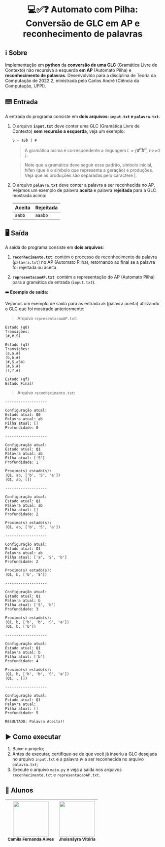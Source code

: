 <h1 align="center"> 💻✅❓ Automato com Pilha: Conversão de GLC em AP e reconhecimento de palavras </h1>

## ℹ️ Sobre

Implementação em **python** da **conversão de uma GLC** (Gramática Livre de Contexto) não recursiva a esquerda **em AP** (Automato Pilha) e **reconhecimento de palavras**. Desenvolvido para a disciplina de Teoria da Computação de 2022.2, ministrada pelo Carlos André (Ciência da Computação, UFPI).

## ⌨️ Entrada

A entrada do programa consiste em **dois arquivos: `input.txt` e `palavra.txt`**.

1. O arquivo **`input.txt`** deve conter uma GLC (Gramática Livre de Contexto) **sem recursão a esquerda**, veja um exemplo:

   ```
   S - aSb | #
   ```

   > A gramática acima é correspondente a linguagem _L = {**a<sup>n</sup>b<sup>n</sup>**, n>=0 }_.

   > Note que a gramática deve seguir esse padrão, símbolo inicial, hífen (que é o símbolo que representa a geração) e produções. Veja que as produções são separadas pelo caractere |.

2. O arquivo **`palavra.txt`** deve conter a palavra a ser reconhecida no AP. Vejamos um exemplo de palavra **aceita** e palavra **rejeitada** para a GLC mostrada acima:

   | Aceita | Rejeitada |
   | ------ | --------- |
   | `aabb` | `aaabb`   |

## 🖥️ Saída

A saída do programa consiste em **dois arquivos**:

1. **`reconhecimento.txt`**: contém o processo de reconhecimento da palavra (`palavra.txt`) no AP (Automato Pilha), retornando ao final se a palavra foi rejeitada ou aceita.

2. **`representacaoAP.txt`**: contém a representação do AP (Automato Pilha) para a gramática de entrada (`input.txt`).

**➡️ Exemplo de saída:**

Vejamos um exemplo de saída para as entrada `ab` (palavra aceita) utilizando o GLC que foi mostrado anteriormente:

> Arquivo `representacaoAP.txt`:

```
Estado (q0)
Transições:
(#,#,S)

Estado (q1)
Transições:
(a,a,#)
(b,b,#)
(#,S,aSb)
(#,S,#)
(?,?,#)

Estado (qf)
Estado Final!
```

> Arquivo `reconhecimento.txt`:

```
-------------------

Configuração atual:
Estado atual: Q0
Palavra atual: ab
Pilha atual: []
Profundidade: 0

-------------------

Configuração atual:
Estado atual: Q1
Palavra atual: ab
Pilha atual: ['S']
Profundidade: 1

Proximo(s) estado(s):
(Q1, ab, ['b', 'S', 'a'])
(Q1, ab, [])

-------------------

Configuração atual:
Estado atual: Q1
Palavra atual: ab
Pilha atual: []
Profundidade: 2

Proximo(s) estado(s):
(Q1, ab, ['b', 'S', 'a'])

-------------------

Configuração atual:
Estado atual: Q1
Palavra atual: ab
Pilha atual: ['a', 'S', 'b']
Profundidade: 2

Proximo(s) estado(s):
(Q1, b, ['b', 'S'])

-------------------

Configuração atual:
Estado atual: Q1
Palavra atual: b
Pilha atual: ['S', 'b']
Profundidade: 3

Proximo(s) estado(s):
(Q1, b, ['b', 'b', 'S', 'a'])
(Q1, b, ['b'])

-------------------

Configuração atual:
Estado atual: Q1
Palavra atual: b
Pilha atual: ['b']
Profundidade: 4

Proximo(s) estado(s):
(Q1, b, ['b', 'b', 'S', 'a'])
(Q1, , [])

-------------------

Configuração atual:
Estado atual: Q1
Palavra atual:
Pilha atual: []
Profundidade: 5

RESULTADO: Palavra Aceita!!

```

## ▶️ Como executar

1. Baixe o projeto;
2. Antes de executar, certifique-se de que você já inseriu a GLC desejada no arquivo `input.txt` e a palavra _w_ a ser reconhecida no arquivo `palavra.txt`;
3. Execute o arquivo `main.py` e veja a saída nos arquivos `reconhecimento.txt` e `representacaoAP.txt`.

## 📜 Alunos

| [<img src="https://avatars.githubusercontent.com/u/51518489?v=4" width=115><br><sub>Camila Fernanda Alves</sub>](https://github.com/vic37get) | [<img src="https://avatars.githubusercontent.com/u/57508736?v=4" width=115><br><sub>Jhoisnáyra Vitória</sub>](https://github.com/jhoisz) |
| :-------------------------------------------------------------------------------------------------------------------------------------------: | :--------------------------------------------------------------------------------------------------------------------------------------: |

